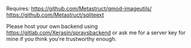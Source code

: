 Requires:
    https://github.com/Metastruct/gmod-imageutils/
    https://github.com/Metastruct/sqliteext


Please host your own backend using https://gitlab.com/Xerasin/spraysbackend or ask me for a server key for mine if you think you're trustworthy enough.